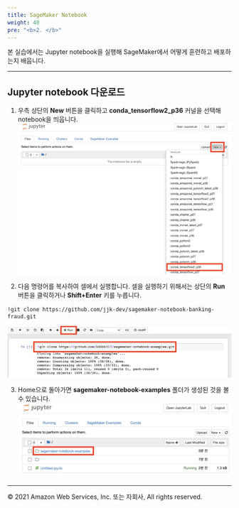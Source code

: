```yaml
---
title: SageMaker Notebook
weight: 40
pre: "<b>2. </b>"
---
```


본 실습에서는 Jupyter notebook을 실행해 SageMaker에서 어떻게 훈련하고 배포하는지 배웁니다.

---
## Jupyter notebook 다운로드

1. 우측 상단의 **New** 버튼을 클릭하고 **conda_tensorflow2_p36** 커널을 선택해 notebook을 띄웁니다.
![snaphot](./images/instance.png)

2. 다음 명령어를 복사하여 셀에서 실행합니다. 셀을 실행하기 위해서는 상단의 **Run** 버튼을 클릭하거나 **Shift+Enter** 키를 누릅니다.
```
!git clone https://github.com/jjk-dev/sagemaker-notebook-banking-fraud.git
```
![snaphot](./images/git-clone.png)

3. Home으로 돌아가면 **sagemaker-notebook-examples** 폴더가 생성된 것을 볼 수 있습니다.  
![snaphot](./images/folder.png)

---

© 2021 Amazon Web Services, Inc. 또는 자회사, All rights reserved.

